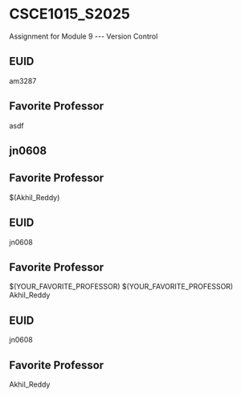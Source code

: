 # CSCE1015_S2025

Assignment for Module 9 --- Version Control

## EUID
am3287
## Favorite Professor
asdf
## jn0608

## Favorite Professor
$(Akhil_Reddy)
## EUID
jn0608
## Favorite Professor
$(YOUR_FAVORITE_PROFESSOR)
$(YOUR_FAVORITE_PROFESSOR)
Akhil_Reddy
## EUID
jn0608
## Favorite Professor
Akhil_Reddy
